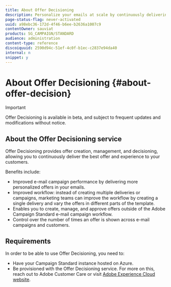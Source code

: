 ```yaml
---
title: About Offer Decisioning
description: Personalize your emails at scale by continuously delivering the best offers to your customers.
page-status-flag: never-activated
uuid: a98ebc36-172d-4f46-b6ee-b2636a1007c9
contentOwner: sauviat
products: SG_CAMPAIGN/STANDARD
audience: administration
content-type: reference
discoiquuid: 2590d94c-51ef-4c0f-b1ec-c2837e94da40
internal: n
snippet: y
---
```


# About Offer Decisioning {#about-offer-decision}

>[!IMPORTANT]
>
>Offer Decisioning is available in beta, and subject to frequent updates and modifications without notice.

## About the Offer Decisioning service

Offer Decisioning provides offer creation, management, and decisioning, allowing you to continuously deliver the best offer and experience to your customers.

Benefits include:

* Improved e-mail campaign performance by delivering more personalized offers in your emails.
* Improved workflow: instead of creating multiple deliveries or campaigns, marketing teams can improve the workflow by creating a single delivery and vary the offers in different parts of the template.
* Enables you to create, manage, and approve offers outside of the Adobe Campaign Standard e-mail campaign workflow.
* Control over the number of times an offer is shown across e-mail campaigns and customers.

## Requirements

In order to be able to use Offer Decisioning, you need to:

* Have your Campaign Standard instance hosted on Azure.
* Be provisioned with the Offer Decisioning service. For more on this, reach out to Adobe Customer Care or visit [Adobe Experience Cloud website](https://www.adobe.com/in/lead/experiencecloud/abx_nl_digital_foundation_cl.html).
